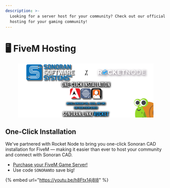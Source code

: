 ```yaml
---
description: >-
  Looking for a server host for your community? Check out our official server
  hosting for your gaming community!
---
```


# 🖥️ FiveM Hosting

<figure><img src="../.gitbook/assets/image (61).png" alt=""><figcaption></figcaption></figure>

## One-Click Installation

We've partnered with Rocket Node to bring you one-click Sonoran CAD installation for FiveM — making it easier than ever to host your community and connect with Sonoran CAD.

* [Purchase your FiveM Game Server!](https://sonoran.link/v2E9hKGm)
* Use code `SONORAN`to save big!

{% embed url="https://youtu.be/h8Ftx14j8l8" %}
